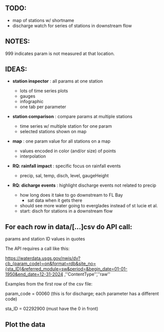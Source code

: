 ## TODO:
* map of stations w/ shortname
* discharge watch for series of stations in downstream flow

## NOTES:
999 indicates param is not measured at that location.

## IDEAS:
* **station inspector** : all params at one station
  * lots of time series plots
  * gauges
  * infographic
  * one tab per parameter
* **station comparison** : compare params at multiple stations
  * time series w/ multiple station for one param
  * selected stations shown on map
* **map** : one param value for all stations on a map
  * values encoded in color (and/or size) of points
  * interpolation
  
* **RQ: rainfall impact** : specific focus on rainfall events
  * precip, sal, temp, disch, level, gaugeHeight
* **RQ: dicharge events** : highlight discharge events not related to precip
  * how long does it take to go downstream to FL Bay
    * sat data when it gets there
  * should see more water going to everglades instead of st lucie et al.
  * start: disch for stations in a downstream flow




## For each row in data/[...]csv do API call:

params and station ID values in quotes

The API requires a call like this:

https://waterdata.usgs.gov/nwis/dv?cb_{param_code}=on&format=rdb&site_no={sta_ID}&referred_module=sw&period=&begin_date=01-01-1950&end_date=12-31-2024 ,''ContentType'',''raw''

Examples from the first row of the csv file:

param_code =  00060 (this is for discharge; each parameter has a different code)

sta_ID = 02292900 (must have the 0 in front)

## Plot the data